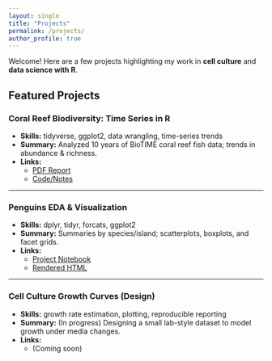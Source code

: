 ```yaml
---
layout: single
title: "Projects"
permalink: /projects/
author_profile: true
---
```


Welcome! Here are a few projects highlighting my work in **cell culture** and **data science with R**.

## Featured Projects

### Coral Reef Biodiversity: Time Series in R
- **Skills:** tidyverse, ggplot2, data wrangling, time-series trends  
- **Summary:** Analyzed 10 years of BioTIME coral reef fish data; trends in abundance & richness.  
- **Links:** 
  - [PDF Report](/files/Temporal_Trends_Coral_Reef_Biodiversity_Final.pdf)
  - [Code/Notes](/files/reef_notes.md)

---

### Penguins EDA & Visualization
- **Skills:** dplyr, tidyr, forcats, ggplot2  
- **Summary:** Summaries by species/island; scatterplots, boxplots, and facet grids.  
- **Links:** 
  - [Project Notebook](/files/penguins_project.qmd)
  - [Rendered HTML](/files/penguins_project.html)

---

### Cell Culture Growth Curves (Design)
- **Skills:** growth rate estimation, plotting, reproducible reporting  
- **Summary:** (In progress) Designing a small lab-style dataset to model growth under media changes.  
- **Links:** 
  - (Coming soon)
  